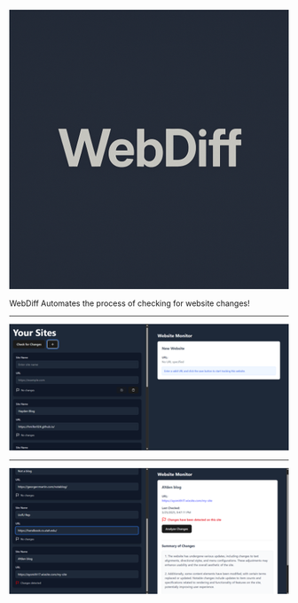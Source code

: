 ![image1](images/logo.png)

WebDiff Automates the process of checking for website changes!
_____
![image1](images/ui1.png)
______
![image1](images/ui2.png)
